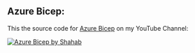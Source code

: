 ## Azure Bicep:

This the source code for [Azure Bicep](https://youtu.be/73QwFjgHGTA) on my YouTube Channel:


[![Azure Bicep by Shahab](https://img.youtube.com/vi/73QwFjgHGTA/0.jpg)](https://www.youtube.com/watch?v=https://youtu.be/73QwFjgHGTA)
